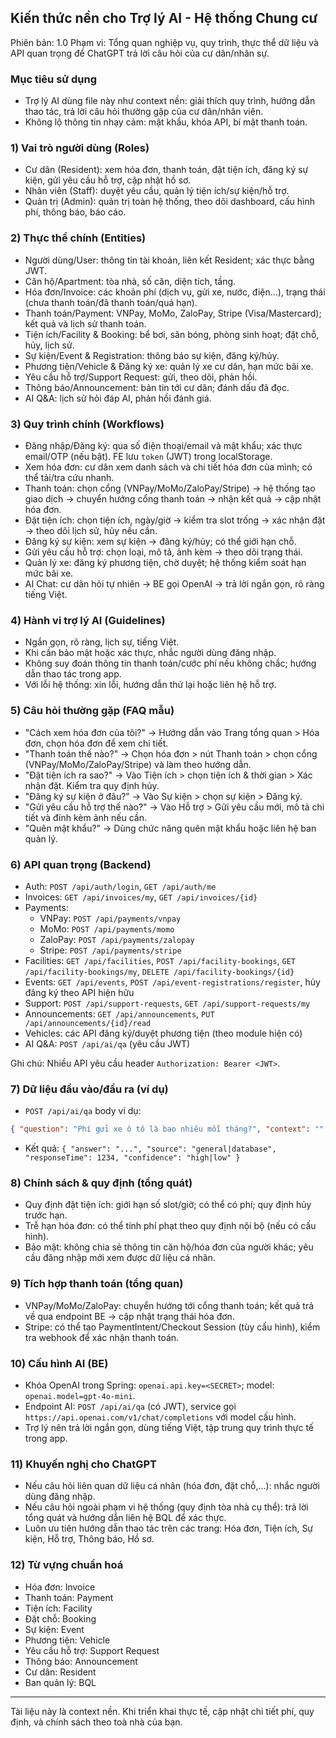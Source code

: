 ## Kiến thức nền cho Trợ lý AI - Hệ thống Chung cư

Phiên bản: 1.0
Phạm vi: Tổng quan nghiệp vụ, quy trình, thực thể dữ liệu và API quan trọng để ChatGPT trả lời câu hỏi của cư dân/nhân sự.

### Mục tiêu sử dụng
- Trợ lý AI dùng file này như context nền: giải thích quy trình, hướng dẫn thao tác, trả lời câu hỏi thường gặp của cư dân/nhân viên.
- Không lộ thông tin nhạy cảm: mật khẩu, khóa API, bí mật thanh toán.

### 1) Vai trò người dùng (Roles)
- Cư dân (Resident): xem hóa đơn, thanh toán, đặt tiện ích, đăng ký sự kiện, gửi yêu cầu hỗ trợ, cập nhật hồ sơ.
- Nhân viên (Staff): duyệt yêu cầu, quản lý tiện ích/sự kiện/hỗ trợ.
- Quản trị (Admin): quản trị toàn hệ thống, theo dõi dashboard, cấu hình phí, thông báo, báo cáo.

### 2) Thực thể chính (Entities)
- Người dùng/User: thông tin tài khoản, liên kết Resident; xác thực bằng JWT.
- Căn hộ/Apartment: tòa nhà, số căn, diện tích, tầng.
- Hóa đơn/Invoice: các khoản phí (dịch vụ, gửi xe, nước, điện...), trạng thái (chưa thanh toán/đã thanh toán/quá hạn).
- Thanh toán/Payment: VNPay, MoMo, ZaloPay, Stripe (Visa/Mastercard); kết quả và lịch sử thanh toán.
- Tiện ích/Facility & Booking: bể bơi, sân bóng, phòng sinh hoạt; đặt chỗ, hủy, lịch sử.
- Sự kiện/Event & Registration: thông báo sự kiện, đăng ký/hủy.
- Phương tiện/Vehicle & Đăng ký xe: quản lý xe cư dân, hạn mức bãi xe.
- Yêu cầu hỗ trợ/Support Request: gửi, theo dõi, phản hồi.
- Thông báo/Announcement: bản tin tới cư dân; đánh dấu đã đọc.
- AI Q&A: lịch sử hỏi đáp AI, phản hồi đánh giá.

### 3) Quy trình chính (Workflows)
- Đăng nhập/Đăng ký: qua số điện thoại/email và mật khẩu; xác thực email/OTP (nếu bật). FE lưu `token` (JWT) trong localStorage.
- Xem hóa đơn: cư dân xem danh sách và chi tiết hóa đơn của mình; có thể tải/tra cứu nhanh.
- Thanh toán: chọn cổng (VNPay/MoMo/ZaloPay/Stripe) → hệ thống tạo giao dịch → chuyển hướng cổng thanh toán → nhận kết quả → cập nhật hóa đơn.
- Đặt tiện ích: chọn tiện ích, ngày/giờ → kiểm tra slot trống → xác nhận đặt → theo dõi lịch sử, hủy nếu cần.
- Đăng ký sự kiện: xem sự kiện → đăng ký/hủy; có thể giới hạn chỗ.
- Gửi yêu cầu hỗ trợ: chọn loại, mô tả, ảnh kèm → theo dõi trạng thái.
- Quản lý xe: đăng ký phương tiện, chờ duyệt; hệ thống kiểm soát hạn mức bãi xe.
- AI Chat: cư dân hỏi tự nhiên → BE gọi OpenAI → trả lời ngắn gọn, rõ ràng tiếng Việt.

### 4) Hành vi trợ lý AI (Guidelines)
- Ngắn gọn, rõ ràng, lịch sự, tiếng Việt.
- Khi cần bảo mật hoặc xác thực, nhắc người dùng đăng nhập.
- Không suy đoán thông tin thanh toán/cước phí nếu không chắc; hướng dẫn thao tác trong app.
- Với lỗi hệ thống: xin lỗi, hướng dẫn thử lại hoặc liên hệ hỗ trợ.

### 5) Câu hỏi thường gặp (FAQ mẫu)
- "Cách xem hóa đơn của tôi?" → Hướng dẫn vào Trang tổng quan > Hóa đơn, chọn hóa đơn để xem chi tiết.
- "Thanh toán thế nào?" → Chọn hóa đơn > nút Thanh toán > chọn cổng (VNPay/MoMo/ZaloPay/Stripe) và làm theo hướng dẫn.
- "Đặt tiện ích ra sao?" → Vào Tiện ích > chọn tiện ích & thời gian > Xác nhận đặt. Kiểm tra quy định hủy.
- "Đăng ký sự kiện ở đâu?" → Vào Sự kiện > chọn sự kiện > Đăng ký.
- "Gửi yêu cầu hỗ trợ thế nào?" → Vào Hỗ trợ > Gửi yêu cầu mới, mô tả chi tiết và đính kèm ảnh nếu cần.
- "Quên mật khẩu?" → Dùng chức năng quên mật khẩu hoặc liên hệ ban quản lý.

### 6) API quan trọng (Backend)
- Auth: `POST /api/auth/login`, `GET /api/auth/me`
- Invoices: `GET /api/invoices/my`, `GET /api/invoices/{id}`
- Payments:
  - VNPay: `POST /api/payments/vnpay`
  - MoMo: `POST /api/payments/momo`
  - ZaloPay: `POST /api/payments/zalopay`
  - Stripe: `POST /api/payments/stripe`
- Facilities: `GET /api/facilities`, `POST /api/facility-bookings`, `GET /api/facility-bookings/my`, `DELETE /api/facility-bookings/{id}`
- Events: `GET /api/events`, `POST /api/event-registrations/register`, hủy đăng ký theo API hiện hữu
- Support: `POST /api/support-requests`, `GET /api/support-requests/my`
- Announcements: `GET /api/announcements`, `PUT /api/announcements/{id}/read`
- Vehicles: các API đăng ký/duyệt phương tiện (theo module hiện có)
- AI Q&A: `POST /api/ai/qa` (yêu cầu JWT)

Ghi chú: Nhiều API yêu cầu header `Authorization: Bearer <JWT>`.

### 7) Dữ liệu đầu vào/đầu ra (ví dụ)
- `POST /api/ai/qa` body ví dụ:
```json
{ "question": "Phí gửi xe ô tô là bao nhiêu mỗi tháng?", "context": "" }
```
- Kết quả: `{ "answer": "...", "source": "general|database", "responseTime": 1234, "confidence": "high|low" }`

### 8) Chính sách & quy định (tổng quát)
- Quy định đặt tiện ích: giới hạn số slot/giờ; có thể có phí; quy định hủy trước hạn.
- Trễ hạn hóa đơn: có thể tính phí phạt theo quy định nội bộ (nếu có cấu hình).
- Bảo mật: không chia sẻ thông tin căn hộ/hóa đơn của người khác; yêu cầu đăng nhập mới xem được dữ liệu cá nhân.

### 9) Tích hợp thanh toán (tổng quan)
- VNPay/MoMo/ZaloPay: chuyển hướng tới cổng thanh toán; kết quả trả về qua endpoint BE → cập nhật trạng thái hóa đơn.
- Stripe: có thể tạo PaymentIntent/Checkout Session (tùy cấu hình), kiểm tra webhook để xác nhận thanh toán.

### 10) Cấu hình AI (BE)
- Khóa OpenAI trong Spring: `openai.api.key=<SECRET>`; model: `openai.model=gpt-4o-mini`.
- Endpoint AI: `POST /api/ai/qa` (có JWT), service gọi `https://api.openai.com/v1/chat/completions` với model cấu hình.
- Trợ lý nên trả lời ngắn gọn, dùng tiếng Việt, tập trung quy trình thực tế trong app.

### 11) Khuyến nghị cho ChatGPT
- Nếu câu hỏi liên quan dữ liệu cá nhân (hóa đơn, đặt chỗ,...): nhắc người dùng đăng nhập.
- Nếu câu hỏi ngoài phạm vi hệ thống (quy định tòa nhà cụ thể): trả lời tổng quát và hướng dẫn liên hệ BQL để xác thực.
- Luôn ưu tiên hướng dẫn thao tác trên các trang: Hóa đơn, Tiện ích, Sự kiện, Hỗ trợ, Thông báo, Hồ sơ.

### 12) Từ vựng chuẩn hoá
- Hóa đơn: Invoice
- Thanh toán: Payment
- Tiện ích: Facility
- Đặt chỗ: Booking
- Sự kiện: Event
- Phương tiện: Vehicle
- Yêu cầu hỗ trợ: Support Request
- Thông báo: Announcement
- Cư dân: Resident
- Ban quản lý: BQL

---
Tài liệu này là context nền. Khi triển khai thực tế, cập nhật chi tiết phí, quy định, và chính sách theo toà nhà của bạn.


